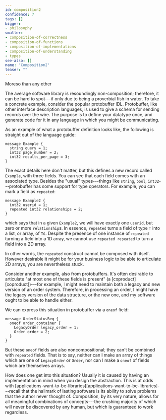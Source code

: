 ```yaml
---
id: composition2
confidence: 7
tags: []
bigger:
- philosophy
smaller:
- composition-of-correctness
- composition-of-functions
- composition-of-implementations
- composition-of-understanding
- types
see-also: []
name: "Composition2"
teaser: ""
---
```


Moreso than any other

The average software library is resoundingly non-composition; therefore, it can
be hard to spot---if only due to being a proverbial fish in water. To take
a concrete example, consider the popular protobuffer IDL. Protobuffer, like
other interface description languages, is used to give a schema for sending
records over the wire. The purpose is to define your datatype once, and
generate code for it in any language in which you might be communicating.

As an example of what a protobuffer definition looks like, the following is
straight out of the language guide:

```protobuffer
message Example {
  string query = 1;
  int32 page_number = 2;
  int32 results_per_page = 3;
}
```

The exact details here don't matter, but this defines a new record called
`Example`, with three fields. You can see that each field comes with an
associated type. Besides the "usual" types---things like `string`, `bool`,
`int32`---protobuffer has some support for type operators. For example, you can
mark a field as `repeated`:

```protobuffer
message Example2 {
  int32 userid = 1;
  repeated int32 relationships = 2;
}
```

which says that in a given `Example2`, we will have exactly one `userid`, but
zero or more `relationship`s. In essence, `repeated` turns a field of type `T`
into a list, or array, of `T`s. Despite the presence of one instance of
`repeated` turning a field into a 1D array, we cannot use `repeated repeated`
to turn a field into a 2D array.

In other words, the `repeated` construct cannot be composed with itself.
However desirable it might be for your business logic to be able to articulate
2D arrays, you are nevertheless stuck.

Consider another example, also from protobuffers. It's often desirable to
articulate "at most one of these fields is present" (a
[coproduct][coproduct])---for example, I might need to maintain both a legacy
and new version of an order system. Therefore, in processing an order, I might
have the legacy version of the data structure, or the new one, and my software
ought to be able to handle either.

We can express this situation in protobuffer via a `oneof` field:

```protobuffer
message OrderStatusReq {
  oneof order_container {
    LegacyOrder legacy_order = 1;
    Order order = 2;
  }
}
```

But these `oneof` fields are also noncompositional; they can't be combined with
`repeated` fields. That is to say, neither can I make an array of things which
are one of `LegacyOrder` or `Order`, nor can I make a `oneof` of fields which
are themselves arrays.

How does one get into this situation? Usually it is caused by having an
implementation in mind when you design the abstraction. This is at odds with
[applications-want-to-be-libraries][applications-want-to-be-libraries]---recall
that the hallmark of lasting software is its ability to solve problems that the
author never thought of. Composition, by its very nature, allows for all
meaningful combinations of concepts---the crushing majority of which will never
be discovered by any human, but which is guaranteed to work regardless.

